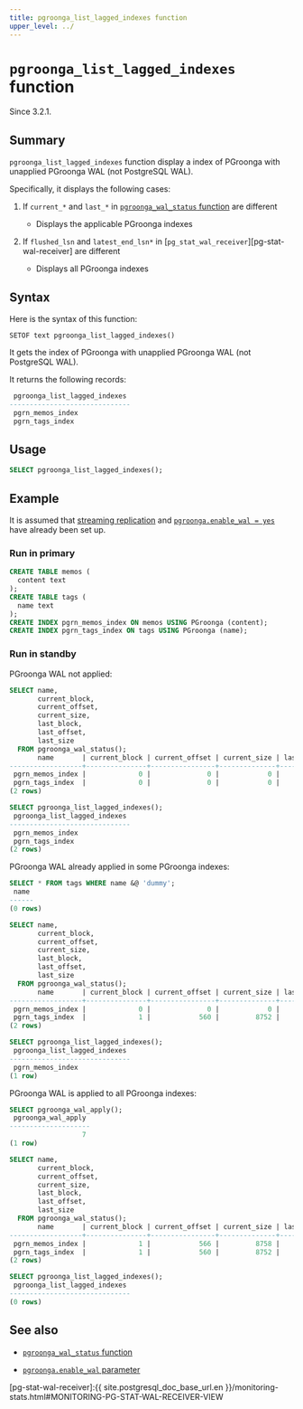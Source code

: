 ```yaml
---
title: pgroonga_list_lagged_indexes function
upper_level: ../
---
```


# `pgroonga_list_lagged_indexes` function

Since 3.2.1.

## Summary

`pgroonga_list_lagged_indexes` function display a index of PGroonga with unapplied PGroonga WAL (not PostgreSQL WAL).

Specifically, it displays the following cases:

1. If `current_*` and `last_*` in [`pgroonga_wal_status` function][wal-status] are different

   * Displays the applicable PGroonga indexes

2. If `flushed_lsn` and `latest_end_lsn*` in [`pg_stat_wal_receiver`][pg-stat-wal-receiver] are different

   * Displays all PGroonga indexes

## Syntax

Here is the syntax of this function:

```text
SETOF text pgroonga_list_lagged_indexes()
```

It gets the index of PGroonga with unapplied PGroonga WAL (not PostgreSQL WAL).

It returns the following records:

```sql
 pgroonga_list_lagged_indexes
------------------------------
 pgrn_memos_index
 pgrn_tags_index
```

## Usage

```sql
SELECT pgroonga_list_lagged_indexes();
```

## Example

It is assumed that [streaming replication][streaming-replication] and [`pgroonga.enable_wal = yes`][enable-wal] have already been set up.

### Run in primary

```sql
CREATE TABLE memos (
  content text
);
CREATE TABLE tags (
  name text
);
CREATE INDEX pgrn_memos_index ON memos USING PGroonga (content);
CREATE INDEX pgrn_tags_index ON tags USING PGroonga (name);
```

### Run in standby

PGroonga WAL not applied:

```sql
SELECT name,
       current_block,
       current_offset,
       current_size,
       last_block,
       last_offset,
       last_size
  FROM pgroonga_wal_status();
       name       | current_block | current_offset | current_size | last_block | last_offset | last_size 
------------------+---------------+----------------+--------------+------------+-------------+-----------
 pgrn_memos_index |             0 |              0 |            0 |          1 |         566 |      8758
 pgrn_tags_index  |             0 |              0 |            0 |          1 |         560 |      8752
(2 rows)

SELECT pgroonga_list_lagged_indexes();
 pgroonga_list_lagged_indexes
------------------------------
 pgrn_memos_index
 pgrn_tags_index
(2 rows)
```

PGroonga WAL already applied in some PGroonga indexes:

```sql
SELECT * FROM tags WHERE name &@ 'dummy';
 name
------
(0 rows)

SELECT name,
       current_block,
       current_offset,
       current_size,
       last_block,
       last_offset,
       last_size
  FROM pgroonga_wal_status();
       name       | current_block | current_offset | current_size | last_block | last_offset | last_size
------------------+---------------+----------------+--------------+------------+-------------+-----------
 pgrn_memos_index |             0 |              0 |            0 |          1 |         566 |      8758
 pgrn_tags_index  |             1 |            560 |         8752 |          1 |         560 |      8752
(2 rows)

SELECT pgroonga_list_lagged_indexes();
 pgroonga_list_lagged_indexes
------------------------------
 pgrn_memos_index
(1 row)
```

PGroonga WAL is applied to all PGroonga indexes:

```sql
SELECT pgroonga_wal_apply();
 pgroonga_wal_apply
--------------------
                  7
(1 row)

SELECT name,
       current_block,
       current_offset,
       current_size,
       last_block,
       last_offset,
       last_size
  FROM pgroonga_wal_status();
       name       | current_block | current_offset | current_size | last_block | last_offset | last_size
------------------+---------------+----------------+--------------+------------+-------------+-----------
 pgrn_memos_index |             1 |            566 |         8758 |          1 |         566 |      8758
 pgrn_tags_index  |             1 |            560 |         8752 |          1 |         560 |      8752
(2 rows)

SELECT pgroonga_list_lagged_indexes();
 pgroonga_list_lagged_indexes
------------------------------
(0 rows)
```

## See also

  * [`pgroonga_wal_status` function][wal-status]

  * [`pgroonga.enable_wal` parameter][enable-wal]

[enable-wal]:../parameters/enable-wal.html

[pg-stat-wal-receiver]:{{ site.postgresql_doc_base_url.en }}/monitoring-stats.html#MONITORING-PG-STAT-WAL-RECEIVER-VIEW

[streaming-replication]:streaming-replication.html

[wal-status]:pgroonga-wal-status.html
